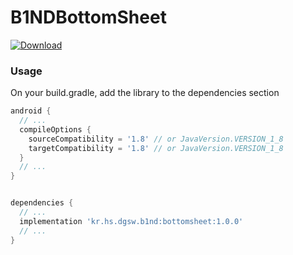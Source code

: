 # B1NDBottomSheet
[ ![Download](https://api.bintray.com/packages/mdev-dgsw/maven/B1ND_Android_BottomSheet/images/download.svg) ](https://bintray.com/mdev-dgsw/B1ND_Android_BottomSheet/_latestVersion)

### Usage

On your build.gradle, add the library to the dependencies section
```gradle
android {
  // ...
  compileOptions {
    sourceCompatibility = '1.8' // or JavaVersion.VERSION_1_8
    targetCompatibility = '1.8' // or JavaVersion.VERSION_1_8
  }
  // ...  
}


dependencies {
  // ...
  implementation 'kr.hs.dgsw.b1nd:bottomsheet:1.0.0'
  // ...
}
```
